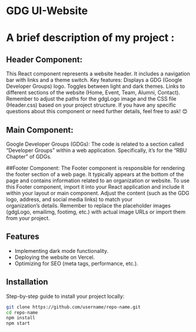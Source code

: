 # GDG UI-Website

# A brief description of my project :

## Header Component:
  This React component represents a website header.
  It includes a navigation bar with links and a theme switch.
  Key features:
  Displays a GDG (Google Developer Groups) logo.
  Toggles between light and dark themes.
  Links to different sections of the website (Home, Event, Team, Alumni, Contact).
  Remember to adjust the paths for the gdgLogo image and the CSS file (Header.css) based on your project structure. If you have any specific questions about this component or need further details, feel free to ask! 😊

## Main Component:
  Google Developer Groups (GDGs):
  The code is related to a section called “Developer Groups” within a web application.
  Specifically, it’s for the “RBU Chapter” of GDGs.

##Footer Component:
  The Footer component is responsible for rendering the footer section of a web page. It typically appears at the bottom of the page and contains information related to an organization or website. 
  To use this Footer component, import it into your React application and include it within your layout or main component. Adjust the content (such as the GDG logo, address, and social media links) to match your       
  organization’s details.
  Remember to replace the placeholder images (gdgLogo, emailimg, footimg, etc.) with actual image URLs or import them from your project.



## Features
- Implementing dark mode functionality.
- Deploying the website on Vercel.
- Optimizing for SEO (meta tags, performance, etc.).



## Installation
Step-by-step guide to install your project locally:
```bash
git clone https://github.com/username/repo-name.git
cd repo-name
npm install
npm start
